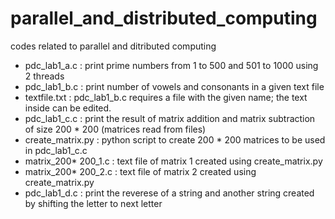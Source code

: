 # parallel_and_distributed_computing
codes related to parallel and ditributed computing
- pdc_lab1_a.c : print prime numbers from 1 to 500 and 501 to 1000 using 2 threads
- pdc_lab1_b.c : print number of vowels and consonants in a given text file
- textfile.txt : pdc_lab1_b.c requires a file with the given name; the text inside can be edited.
- pdc_lab1_c.c : print the result of matrix addition and matrix subtraction of size 200 * 200 (matrices read from files)
- create_matrix.py : python script to create 200 * 200 matrices to be used in pdc_lab1_c.c
- matrix_200* 200_1.c : text file of matrix 1 created using create_matrix.py
- matrix_200* 200_2.c : text file of matrix 2 created using create_matrix.py
- pdc_lab1_d.c : print the reverese of a string and another string created by shifting the letter to next letter
